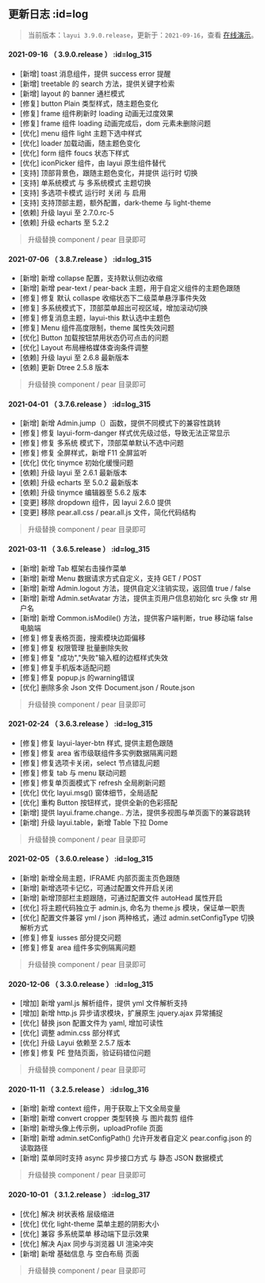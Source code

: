 ## 更新日志   :id=log

> 当前版本：`layui 3.9.0.release`，更新于：`2021-09-16`，查看 [在线演示](http://layui.pearadmin.com)。

#### 2021-09-16 （ 3.9.0.release ）   :id=log_315

- [新增] toast 消息组件，提供 success error 提醒
- [新增] treetable 的 search 方法，提供关键字检索
- [新增] layout 的 banner 通栏模式
- [修复] button Plain 类型样式，随主题色变化
- [修复] frame 组件刷新时 loading 动画无过度效果
- [修复] frame 组件 loading 动画完成后，dom 元素未删除问题
- [优化] menu 组件 light 主题下选中样式
- [优化] loader 加载动画，随主题色变化
- [优化] form 组件 foucs 状态下样式
- [优化] iconPicker 组件，由 layui 原生组件替代
- [支持] 顶部背景色，跟随主题色变化，并提供 运行时 切换
- [支持] 单系统模式 与 多系统模式 主题切换
- [支持] 多选项卡模式 运行时 关闭 与 启用
- [支持] 支持顶部主题，额外配置，dark-theme 与 light-theme
- [依赖] 升级 layui 至 2.7.0.rc-5
- [依赖] 升级 echarts 至 5.2.2

> 升级替换 component / pear 目录即可

#### 2021-07-06 （ 3.8.7.release ）   :id=log_315

- [新增] 新增 collapse 配置，支持默认侧边收缩
- [新增] 新增 pear-text / pear-back 主题，用于自定义组件的主题色跟随
- [修复] 修复 默认 collaspe 收缩状态下二级菜单悬浮事件失效
- [修复] 多系统模式下，顶部菜单超出可视区域，增加滚动切换
- [修复] 修复消息主题，layui-this 默认选中主题色
- [修复] Menu 组件高度限制，theme 属性失效问题
- [优化] Button 加载按钮禁用状态仍可点击的问题
- [优化] Layout 布局栅格媒体查询条件调整
- [依赖] 升级 layui 至 2.6.8 最新版本
- [依赖] 更新 Dtree 2.5.8 版本

> 升级替换 component / pear 目录即可

#### 2021-04-01 （ 3.7.6.release ）   :id=log_315

- [新增] 新增 Admin.jump（）函数，提供不同模式下的兼容性跳转
- [修复] 修复 layui-form-danger 样式优先级过低，导致无法正常显示
- [修复] 修复 多系统 模式下，顶部菜单默认不选中问题
- [修复] 修复 全屏样式，新增 F11 全屏监听
- [优化] 优化 tinymce 初始化缓慢问题
- [依赖] 升级 layui 至 2.6.1 最新版本
- [依赖] 升级 echarts 至 5.0.2 最新版本
- [依赖] 升级 tinymce 编辑器至 5.6.2 版本
- [变更] 移除 dropdown 组件，因 layui 2.6.0 提供
- [变更] 移除 pear.all.css / pear.all.js 文件，简化代码结构

> 升级替换 component / pear 目录即可

#### 2021-03-11 （ 3.6.5.release ）   :id=log_315

- [新增] 新增 Tab 框架右击操作菜单
- [新增] 新增 Menu 数据请求方式自定义，支持 GET / POST
- [新增] 新增 Admin.logout 方法，提供自定义注销实现，返回值 true / false
- [新增] 新增 Admin.setAvatar 方法，提供主页用户信息初始化 src 头像 str 用户名
- [新增] 新增 Common.isModile() 方法，提供客户端判断，true 移动端 false 电脑端
- [修复] 修复表格页面，搜索模块边距偏移
- [修复] 修复 权限管理 批量删除失败
- [修复] 修复 "成功","失败"输入框的边框样式失效
- [修复] 修复手机版本适配问题
- [修复] 修复 popup.js 的warning错误
- [优化] 删除多余 Json 文件 Document.json / Route.json

> 升级替换 component / pear 目录即可

#### 2021-02-24 （ 3.6.3.release ）   :id=log_315

- [修复] 修复 layui-layer-btn 样式, 提供主题色跟随
- [修复] 修复 area 省市级联组件多实例数据隔离问题
- [修复] 修复选项卡关闭，select 节点错乱问题
- [修复] 修复 tab 与 menu 联动问题
- [修复] 修复单页面模式下 refresh 全局刷新问题
- [优化] 优化 layui.msg() 窗体细节，全局适配
- [优化] 重构 Button 按钮样式，提供全新的色彩搭配
- [新增] 提供 layui.frame.change.. 方法，提供多视图与单页面下的兼容跳转
- [新增] 升级 layui.table，新增 Table 下拉 Dome

> 升级替换 component / pear 目录即可

#### 2021-02-05 （ 3.6.0.release ）   :id=log_315

- [新增] 新增全局主题，IFRAME 内部页面主页色跟随
- [新增] 新增选项卡记忆，可通过配置文件开启关闭
- [新增] 新增顶部栏主题跟随，可通过配置文件 autoHead 属性开启
- [优化] 将主题代码独立于 admin.js, 命名为 theme.js 模块，保证单一职责
- [优化] 配置文件兼容 yml / json 两种格式，通过 admin.setConfigType 切换解析方式
- [修复] 修复 iusses 部分提交问题
- [修复] 修复 area 组件多实例隔离问题

> 升级替换 component / pear 目录即可

#### 2020-12-06 （ 3.3.0.release ）   :id=log_315

- [增加] 新增 yaml.js 解析组件，提供 yml 文件解析支持
- [增加] 新增 http.js 异步请求模块，扩展原生 jquery.ajax 异常捕捉
- [优化] 替换 json 配置文件为 yaml, 增加可读性
- [优化] 调整 admin.css 部分样式
- [优化] 升级 Layui 依赖至 2.5.7 版本
- [修复] 修复 PE 登陆页面，验证码错位问题

> 升级替换 component / pear 目录即可

#### 2020-11-11 （ 3.2.5.release ）   :id=log_316

- [新增] 新增 context 组件，用于获取上下文全局变量
- [新增] 新增 convert cropper 类型转换 与 图片裁剪 组件
- [新增] 新增头像上传示例，uploadProfile 页面
- [新增] 新增 admin.setConfigPath() 允许开发者自定义 pear.config.json 的读取路径
- [新增] 菜单同时支持 async 异步接口方式 与 静态 JSON 数据模式

> 升级替换 component / pear 目录即可

#### 2020-10-01 （ 3.1.2.release ）   :id=log_317

- [优化] 解决 树状表格 层级缩进
- [优化] 优化 light-theme 菜单主题的阴影大小
- [优化] 兼容 多系统菜单 移动端下显示效果
- [优化]  解决 Ajax 同步与浏览器 UI 渲染冲突
- [新增] 新增 基础信息 与 空白布局 页面

> 升级替换 component / pear 目录即可
